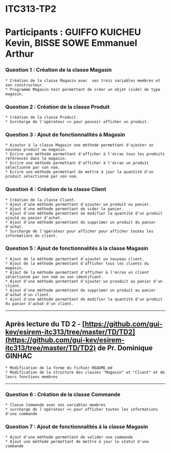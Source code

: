 # ITC313-TP2
# Participants : GUIFFO KUICHEU Kevin, BISSE SOWE Emmanuel Arthur

### Question 1 : Création de la classe Magasin
	* Création de la classe Magasin avec  ses trois variables membres et son constructeur.
	* Programme Magasin-test permettant de créer un objet (vide) de type magasin.
	
### Question 2 : Création de la classe Produit
	* Création de la classe Produit.
	* Surcharge de l'opérateur << pour pouvoir afficher un produit.

### Question 3 : Ajout de fonctionnalités à Magasin
	* Ajouter à la classe Magasin une méthode permettant d'ajouter un nouveau produit au magasin.
	* Ecrire une méthode permettant d'afficher à l'écran tous les produits référencés dans le magasin.
	* Ecrire une méthode permettant d'afficher à l'écran un produit sélectionné par son nom.
	* Ecrire une méthode permettant de mettre à jour la quantité d'un produit sélectionné par son nom.

### Question 4 : Création de la classe Client
	* Création de la classe Client.
	* Ajout d'une méthode permettant d'ajouter un produit au panier.
	* Ajout d'une méthode permettant de vider le panier.
	* Ajout d'une méthode permettant de modifier la quantité d'un produit ajouté au panier d'achat.
	* Ajout d'une méthode permettant de supprimer un produit du panier d'achat.
	* Surcharge de l'opérateur pour afficher pour afficher toutes les informations du client.

### Question 5 : Ajout de fonctionnalités à la classe Magasin
	* Ajout de la méthode permettant d'ajouter un nouveau client.
	* Ajout de la méthode permettant d'afficher tous les clients du magasin.
	* Ajout de la méthode permettant d'afficher à l'écran un client sélectionné par son nom ou son identifiant.
	* Ajout d'une méthode permettant d'ajouter un prooduit au panier d'un client.
	* Ajout d'une méthode permettant de supprimer un produit au panier d'achat d'un client.
	* Ajout d'une méthode permettant de modifier la quantité d'un produit du panier d'achat d'un client.
___________________________________________________________________________________________________________________________
## Après lecture du TD 2 - [https://github.com/gui-kev/esirem-itc313/tree/master/TD/TD2](https://github.com/gui-kev/esirem-itc313/tree/master/TD/TD2) de Pr. Dominique GINHAC
	* Modification de la forme du fichier README.md
	* Modification de la structure des classes "Magasin" et "Client" et de leurs fonctions membres
___________________________________________________________________________________________________________________________
### Question 6 : Création de la classe Commande
	* Classe Commande avec ses variables membres
	* surcharge de l'opérateur << pour afficher toutes les informations d'une commande

### Question 7 : Ajout de fonctionnalités à la classe Magasin
	* Ajout d'une méthode permettant de valider une commande
	* Ajout une méthode permettant de mettre à jour le statut d'une commande